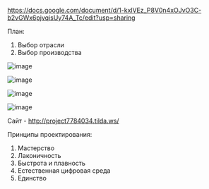 https://docs.google.com/document/d/1-kxlVEz_P8V0n4xOJvO3C-b2vGWx6pjvqisUy74A_Tc/edit?usp=sharing

План:
1. Выбор отрасли
2. Выбор производства

![image](https://github.com/b6e6b6r6a/5_Semestr/assets/113089548/53e55742-03e8-459e-b2ac-3715d1b0789f)

![image](https://github.com/b6e6b6r6a/5_Semestr/assets/113089548/3e3716d3-f69f-4894-b795-73d9f220a431)

![image](https://github.com/b6e6b6r6a/5_Semestr/assets/113089548/65d9c856-ae6c-4266-a8cd-9f53e033f1d4)

![image](https://github.com/b6e6b6r6a/5_Semestr/assets/113089548/ce4eff2f-0e05-4a7c-83db-ebccea29c2c0)

Сайт - http://project7784034.tilda.ws/

Принципы проектирования:
1. Мастерство
2. Лаконичность
3. Быстрота и плавность
4. Естественная цифровая среда
5. Единство
